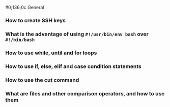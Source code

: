 #0;136;0c General
### How to create SSH keys
### What is the advantage of using ``` #!/usr/bin/env bash ``` over  ``` #!/bin/bash ```
### How to use while, until and for loops
### How to use if, else, elif and case condition statements
### How to use the cut command
### What are files and other comparison operators, and how to use them